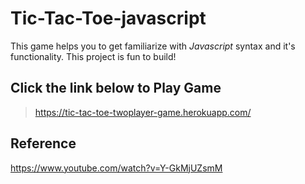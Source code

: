 # Tic-Tac-Toe-javascript
This game helps you to get familiarize with _Javascript_ syntax and it's functionality. This project is fun to build!
## Click the link below to **Play Game**
>https://tic-tac-toe-twoplayer-game.herokuapp.com/


## Reference
https://www.youtube.com/watch?v=Y-GkMjUZsmM

